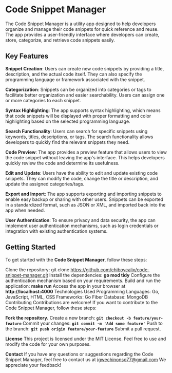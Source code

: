 # Code Snippet Manager
The Code Snippet Manager is a utility app designed to help developers organize and manage their code snippets for quick reference and reuse. The app provides a user-friendly interface where developers can create, store, categorize, and retrieve code snippets easily.

## Key Features
**Snippet Creation**: Users can create new code snippets by providing a title, description, and the actual code itself. They can also specify the programming language or framework associated with the snippet.

**Categorization**: Snippets can be organized into categories or tags to facilitate better organization and easier searchability. Users can assign one or more categories to each snippet.

**Syntax Highlighting**: The app supports syntax highlighting, which means that code snippets will be displayed with proper formatting and color highlighting based on the selected programming language.

**Search Functionality**: Users can search for specific snippets using keywords, titles, descriptions, or tags. The search functionality allows developers to quickly find the relevant snippets they need.

**Code Preview**: The app provides a preview feature that allows users to view the code snippet without leaving the app's interface. This helps developers quickly review the code and determine its usefulness.

**Edit and Update**: Users have the ability to edit and update existing code snippets. They can modify the code, change the title or description, and update the assigned categories/tags.

**Export and Import**: The app supports exporting and importing snippets to enable easy backup or sharing with other users. Snippets can be exported in a standardized format, such as JSON or XML, and imported back into the app when needed.

**User Authentication**: To ensure privacy and data security, the app can implement user authentication mechanisms, such as login credentials or integration with existing authentication systems.

## Getting Started
To get started with the **Code Snippet Manager**, follow these steps:

Clone the repository: git clone https://github.com/chiboycalix/code-snippet-manager.git
Install the dependencies: **go mod tidy**
Configure the authentication mechanism based on your requirements.
Build and run the application: **make run**
Access the app in your browser at **http://localhost:4000**
Technologies Used
Programming Languages: Go, JavaScript, HTML, CSS
Frameworks: Go Fiber
Database: MongoDB
Contributing
Contributions are welcome! If you want to contribute to the Code Snippet Manager, follow these steps:

**Fork the repository.**
Create a new branch: **`git checkout -b feature/your-feature`**
Commit your changes: **`git commit -m 'Add some feature'`**
Push to the branch: **`git push origin feature/your-feature`**
Submit a pull request.

**License**
This project is licensed under the MIT License. Feel free to use and modify the code for your own purposes.

**Contact**
If you have any questions or suggestions regarding the Code Snippet Manager, feel free to contact us at igwechinonso77@gmail.com We appreciate your feedback!